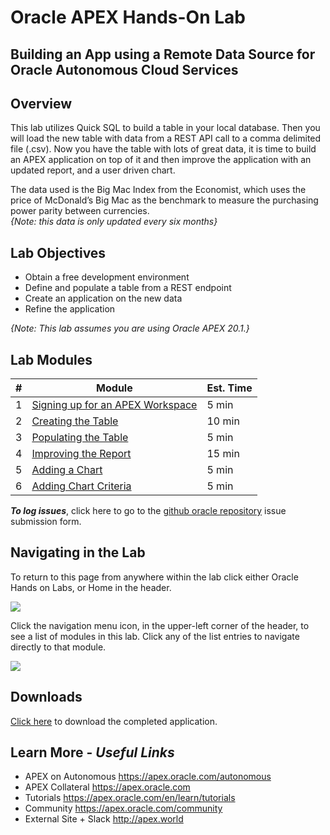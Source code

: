 # Oracle APEX Hands-On Lab

## Building an App using a Remote Data Source for Oracle Autonomous Cloud Services

## Overview
This lab utilizes Quick SQL to build a table in your local database. Then you will load the new table with data from a REST API call to a comma delimited file (.csv). Now you have the table with lots of great data, it is time to build an APEX application on top of it and then improve the application with an updated report, and a user driven chart.

The data used is the Big Mac Index from the Economist, which uses the price of McDonald’s Big Mac as the benchmark to measure the purchasing power parity between currencies.   
*{Note: this data is only updated every six months}*

## Lab Objectives

* Obtain a free development environment
* Define and populate a table from a REST endpoint
* Create an application on the new data
* Refine the application

*{Note: This lab assumes you are using Oracle APEX 20.1.}*

## Lab Modules

| # | Module | Est. Time |
| --- | --- | --- |
| 1 | [Signing up for an APEX Workspace](1-sign-up-apex.md) | 5 min |
| 2 | [Creating the Table](2-create-table.md) | 10 min |
| 3 | [Populating the Table](3-populating-table.md) | 5 min |
| 4 | [Improving the Report](4-improving-report.md) | 15 min |
| 5 | [Adding a Chart](5-adding-chart.md) | 5 min |
| 6 | [Adding Chart Criteria](6-adding-chart-criteria.md) | 5 min |

***To log issues***, click here to go to the [github oracle repository](https://github.com/oracle/learning-library/issues/new) issue submission form.

## Navigating in the Lab
To return to this page from anywhere within the lab click either Oracle Hands on Labs, or Home in the header.

![](images/0/lab-header.png)

Click the navigation menu icon, in the upper-left corner of the header, to see a list of modules in this lab. Click any of the list entries to navigate directly to that module.

![](images/0/lab-menu.png)

## Downloads

[Click here](https://raw.githubusercontent.com/oracle/learning-library/master/developer-library/apex/remote-data-source/remotedatesource-app.sql) to download the completed application. 

## Learn More - *Useful Links*

- APEX on Autonomous   https://apex.oracle.com/autonomous
- APEX Collateral   https://apex.oracle.com
- Tutorials   https://apex.oracle.com/en/learn/tutorials
- Community   https://apex.oracle.com/community
- External Site + Slack   http://apex.world

